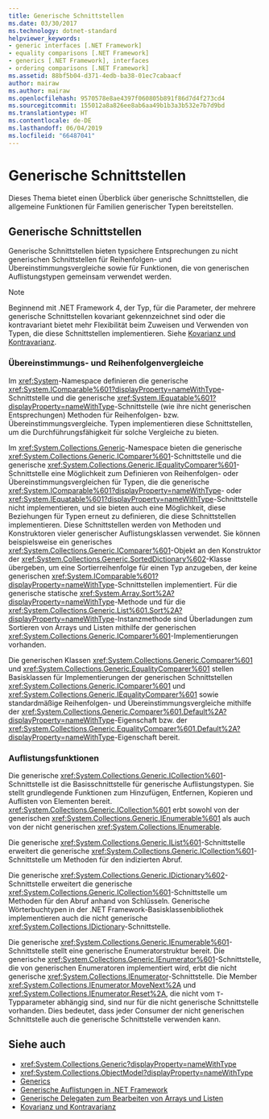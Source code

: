 ```yaml
---
title: Generische Schnittstellen
ms.date: 03/30/2017
ms.technology: dotnet-standard
helpviewer_keywords:
- generic interfaces [.NET Framework]
- equality comparisons [.NET Framework]
- generics [.NET Framework], interfaces
- ordering comparisons [.NET Framework]
ms.assetid: 88bf5b04-d371-4edb-ba38-01ec7cabaacf
author: mairaw
ms.author: mairaw
ms.openlocfilehash: 9570578e8ae4397f060805b891f86d7d4f273cd4
ms.sourcegitcommit: 155012a8a826ee8ab6aa49b1b3a3b532e7b7d9bd
ms.translationtype: HT
ms.contentlocale: de-DE
ms.lasthandoff: 06/04/2019
ms.locfileid: "66487041"
---
```

# <a name="generic-interfaces"></a>Generische Schnittstellen
Dieses Thema bietet einen Überblick über generische Schnittstellen, die allgemeine Funktionen für Familien generischer Typen bereitstellen.  
  
## <a name="generic-interfaces"></a>Generische Schnittstellen  
 Generische Schnittstellen bieten typsichere Entsprechungen zu nicht generischen Schnittstellen für Reihenfolgen- und Übereinstimmungsvergleiche sowie für Funktionen, die von generischen Auflistungstypen gemeinsam verwendet werden.  
  
> [!NOTE]
>  Beginnend mit .NET Framework 4, der Typ, für die Parameter, der mehrere generische Schnittstellen kovariant gekennzeichnet sind oder die kontravariant bietet mehr Flexibilität beim Zuweisen und Verwenden von Typen, die diese Schnittstellen implementieren. Siehe [Kovarianz und Kontravarianz](../../../docs/standard/generics/covariance-and-contravariance.md).  
  
### <a name="equality-and-ordering-comparisons"></a>Übereinstimmungs- und Reihenfolgenvergleiche  
 Im <xref:System>-Namespace definieren die generische <xref:System.IComparable%601?displayProperty=nameWithType>-Schnittstelle und die generische <xref:System.IEquatable%601?displayProperty=nameWithType>-Schnittstelle (wie ihre nicht generischen Entsprechungen) Methoden für Reihenfolgen- bzw. Übereinstimmungsvergleiche. Typen implementieren diese Schnittstellen, um die Durchführungsfähigkeit für solche Vergleiche zu bieten.  
  
 Im <xref:System.Collections.Generic>-Namespace bieten die generische <xref:System.Collections.Generic.IComparer%601>-Schnittstelle und die generische <xref:System.Collections.Generic.IEqualityComparer%601>-Schnittstelle eine Möglichkeit zum Definieren von Reihenfolgen- oder Übereinstimmungsvergleichen für Typen, die die generische <xref:System.IComparable%601?displayProperty=nameWithType>- oder <xref:System.IEquatable%601?displayProperty=nameWithType>-Schnittstelle nicht implementieren, und sie bieten auch eine Möglichkeit, diese Beziehungen für Typen erneut zu definieren, die diese Schnittstellen implementieren. Diese Schnittstellen werden von Methoden und Konstruktoren vieler generischer Auflistungsklassen verwendet. Sie können beispielsweise ein generisches <xref:System.Collections.Generic.IComparer%601>-Objekt an den Konstruktor der <xref:System.Collections.Generic.SortedDictionary%602>-Klasse übergeben, um eine Sortierreihenfolge für einen Typ anzugeben, der keine generischen <xref:System.IComparable%601?displayProperty=nameWithType>-Schnittstellen implementiert. Für die generische statische <xref:System.Array.Sort%2A?displayProperty=nameWithType>-Methode und für die <xref:System.Collections.Generic.List%601.Sort%2A?displayProperty=nameWithType>-Instanzmethode sind Überladungen zum Sortieren von Arrays und Listen mithilfe der generischen <xref:System.Collections.Generic.IComparer%601>-Implementierungen vorhanden.  
  
 Die generischen Klassen <xref:System.Collections.Generic.Comparer%601> und <xref:System.Collections.Generic.EqualityComparer%601> stellen Basisklassen für Implementierungen der generischen Schnittstellen <xref:System.Collections.Generic.IComparer%601> und <xref:System.Collections.Generic.IEqualityComparer%601> sowie standardmäßige Reihenfolgen- und Übereinstimmungsvergleiche mithilfe der <xref:System.Collections.Generic.Comparer%601.Default%2A?displayProperty=nameWithType>-Eigenschaft bzw. der <xref:System.Collections.Generic.EqualityComparer%601.Default%2A?displayProperty=nameWithType>-Eigenschaft bereit.  
  
### <a name="collection-functionality"></a>Auflistungsfunktionen  
 Die generische <xref:System.Collections.Generic.ICollection%601>-Schnittstelle ist die Basisschnittstelle für generische Auflistungstypen. Sie stellt grundlegende Funktionen zum Hinzufügen, Entfernen, Kopieren und Auflisten von Elementen bereit. <xref:System.Collections.Generic.ICollection%601> erbt sowohl von der generischen <xref:System.Collections.Generic.IEnumerable%601> als auch von der nicht generischen <xref:System.Collections.IEnumerable>.  
  
 Die generische <xref:System.Collections.Generic.IList%601>-Schnittstelle erweitert die generische <xref:System.Collections.Generic.ICollection%601>-Schnittstelle um Methoden für den indizierten Abruf.  
  
 Die generische <xref:System.Collections.Generic.IDictionary%602>-Schnittstelle erweitert die generische <xref:System.Collections.Generic.ICollection%601>-Schnittstelle um Methoden für den Abruf anhand von Schlüsseln. Generische Wörterbuchtypen in der .NET Framework-Basisklassenbibliothek implementieren auch die nicht generische <xref:System.Collections.IDictionary>-Schnittstelle.  
  
 Die generische <xref:System.Collections.Generic.IEnumerable%601>-Schnittstelle stellt eine generische Enumeratorstruktur bereit. Die generische <xref:System.Collections.Generic.IEnumerator%601>-Schnittstelle, die von generischen Enumeratoren implementiert wird, erbt die nicht generische <xref:System.Collections.IEnumerator>-Schnittstelle. Die Member <xref:System.Collections.IEnumerator.MoveNext%2A> und <xref:System.Collections.IEnumerator.Reset%2A>, die nicht vom `T`-Typparameter abhängig sind, sind nur für die nicht generische Schnittstelle vorhanden. Dies bedeutet, dass jeder Consumer der nicht generischen Schnittstelle auch die generische Schnittstelle verwenden kann.  
  
## <a name="see-also"></a>Siehe auch

- <xref:System.Collections.Generic?displayProperty=nameWithType>
- <xref:System.Collections.ObjectModel?displayProperty=nameWithType>
- [Generics](../../../docs/standard/generics/index.md)
- [Generische Auflistungen in .NET Framework](../../../docs/standard/generics/collections.md)
- [Generische Delegaten zum Bearbeiten von Arrays und Listen](../../../docs/standard/generics/delegates-for-manipulating-arrays-and-lists.md)
- [Kovarianz und Kontravarianz](../../../docs/standard/generics/covariance-and-contravariance.md)
